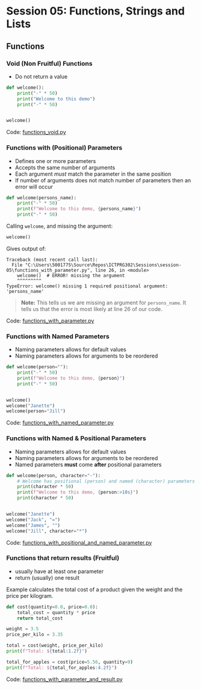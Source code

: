 # Session 05: Functions, Strings and Lists


## Functions


### Void (Non Fruitful) Functions

- Do not return a value

```python
def welcome():
    print("-" * 50)
    print("Welcome to this demo")
    print("-" * 50)


welcome()
```

Code: [functions_void.py](functions_void.py)


### Functions with (Positional) Parameters

- Defines one or more parameters
- Accepts the same number of arguments
- Each argument *must* match the parameter in the same position
- If number of arguments does not match number of parameters then an error will occur

```python
def welcome(persons_name):
    print("-" * 50)
    print(f"Welcome to this demo, {persons_name}")
    print("-" * 50)
```

Calling `welcome`, and missing the argument:
```python
welcome()
```
Gives output of:

```text
Traceback (most recent call last):
  File "C:\Users\5001775\Source\Repos\ICTPRG302\Sessions\session-05\functions_with_parameter.py", line 26, in <module>
    welcome()  # ERROR! missing the argument
    ^^^^^^^^^
TypeError: welcome() missing 1 required positional argument: 'persons_name'
```

> **Note:** 
> This tells us we are missing an argument for `persons_name`.
> It tells us that the error is most likely at line 26 of our code.

Code: [functions_with_parameter.py](functions_with_parameter.py)


### Functions with Named Parameters

- Naming parameters allows for default values
- Naming parameters allows for arguments to be reordered

```python
def welcome(person=""):
    print("-" * 50)
    print(f"Welcome to this demo, {person}")
    print("-" * 50)


welcome()
welcome("Janette")
welcome(person="Jill")
```

Code: [functions_with_named_parameter.py](functions_with_named_parameter.py)

### Functions with Named & Positional Parameters

- Naming parameters allows for default values
- Naming parameters allows for arguments to be reordered
- Named parameters **must** come **after** positional parameters

```python
def welcome(person, character="-"):
    # Welcome has positional (person) and named (character) parameters
    print(character * 50)
    print(f"Welcome to this demo, {person:>10s}")
    print(character * 50)


welcome("Janette")
welcome("Jack", "=")
welcome("James", "")
welcome("Jill", character="*") 
```

Code: [functions_with_positional_and_named_parameter.py](functions_with_positional_and_named_parameter.py)


### Functions that return results (Fruitful)

- usually have at least one parameter
- return (usually) one result


Example calculates the total cost of a product given the weight and the price per kilogram.

```python
def cost(quantity=0.0, price=0.0):
    total_cost = quantity * price
    return total_cost

weight = 3.5
price_per_kilo = 3.35

total = cost(weight, price_per_kilo)
print(f"Total: ${total:1.2f}")

total_for_apples = cost(price=5.56, quantity=9)
print(f"Total: ${total_for_apples:4.2f}")
```

Code: [functions_with_parameter_and_result.py](functions_with_parameter_and_result.py)

